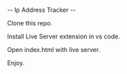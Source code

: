 -- Ip Address Tracker --

Clone this repo.

Install Live Server extension in vs code.

Open index.html with live server.

Enjoy.
